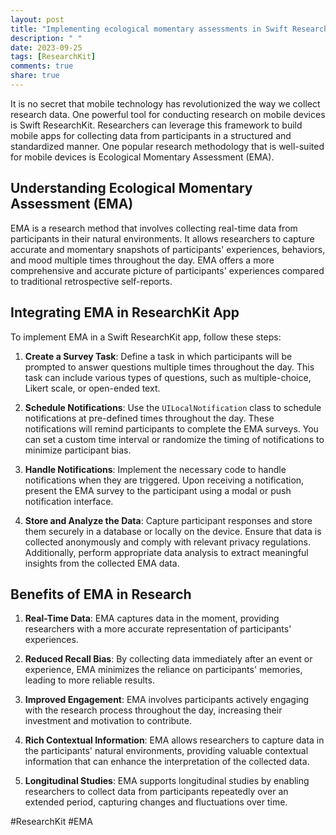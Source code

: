 ```yaml
---
layout: post
title: "Implementing ecological momentary assessments in Swift ResearchKit"
description: " "
date: 2023-09-25
tags: [ResearchKit]
comments: true
share: true
---
```


It is no secret that mobile technology has revolutionized the way we collect research data. One powerful tool for conducting research on mobile devices is Swift ResearchKit. Researchers can leverage this framework to build mobile apps for collecting data from participants in a structured and standardized manner. One popular research methodology that is well-suited for mobile devices is Ecological Momentary Assessment (EMA).

## Understanding Ecological Momentary Assessment (EMA)

EMA is a research method that involves collecting real-time data from participants in their natural environments. It allows researchers to capture accurate and momentary snapshots of participants' experiences, behaviors, and mood multiple times throughout the day. EMA offers a more comprehensive and accurate picture of participants' experiences compared to traditional retrospective self-reports.

## Integrating EMA in ResearchKit App

To implement EMA in a Swift ResearchKit app, follow these steps:

1. **Create a Survey Task**: Define a task in which participants will be prompted to answer questions multiple times throughout the day. This task can include various types of questions, such as multiple-choice, Likert scale, or open-ended text.

2. **Schedule Notifications**: Use the `UILocalNotification` class to schedule notifications at pre-defined times throughout the day. These notifications will remind participants to complete the EMA surveys. You can set a custom time interval or randomize the timing of notifications to minimize participant bias.

3. **Handle Notifications**: Implement the necessary code to handle notifications when they are triggered. Upon receiving a notification, present the EMA survey to the participant using a modal or push notification interface.

4. **Store and Analyze the Data**: Capture participant responses and store them securely in a database or locally on the device. Ensure that data is collected anonymously and comply with relevant privacy regulations. Additionally, perform appropriate data analysis to extract meaningful insights from the collected EMA data.

## Benefits of EMA in Research

1. **Real-Time Data**: EMA captures data in the moment, providing researchers with a more accurate representation of participants' experiences.

2. **Reduced Recall Bias**: By collecting data immediately after an event or experience, EMA minimizes the reliance on participants' memories, leading to more reliable results.

3. **Improved Engagement**: EMA involves participants actively engaging with the research process throughout the day, increasing their investment and motivation to contribute.

4. **Rich Contextual Information**: EMA allows researchers to capture data in the participants' natural environments, providing valuable contextual information that can enhance the interpretation of the collected data.

5. **Longitudinal Studies**: EMA supports longitudinal studies by enabling researchers to collect data from participants repeatedly over an extended period, capturing changes and fluctuations over time.

#ResearchKit #EMA